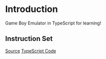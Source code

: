 # Introduction

Game Boy Emulator in TypeScript for learning!

## Instruction Set

[Source](https://www.pastraiser.com/cpu/gameboy/gameboy_opcodes.html)
[TypeScript Code](./InstructionSet/)

